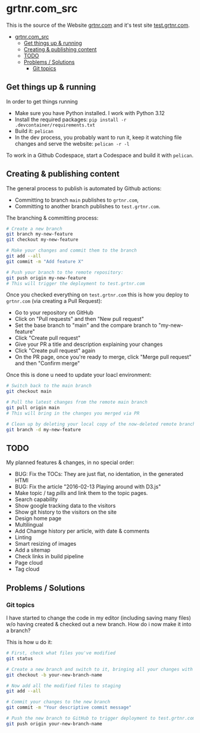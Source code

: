 # grtnr.com_src

This is the source of the Website [grtnr.com](https://grtnr.com) and it's test site [test.grtnr.com](https://test.grtnr.com).

- [grtnr.com\_src](#grtnrcom_src)
  - [Get things up \& running](#get-things-up--running)
  - [Creating \& publishing content](#creating--publishing-content)
  - [TODO](#todo)
  - [Problems / Solutions](#problems--solutions)
    - [Git topics](#git-topics)

## Get things up & running

In order to get things running

- Make sure you have Python installed. I work with Python 3.12
- Install the required packages: `pip install -r .devcontainer/requirements.txt`
- Build it: `pelican`
- In the dev process, you probably want to run it, keep it watching file changes and serve the website: `pelican -r -l`

To work in a Github Codespace, start a Codespace and build it with `pelican`.

## Creating & publishing content

The general process to publish is automated by Github actions:

- Committing to branch `main` publishes to `grtnr.com`,
- Committing to another branch publishes to `test.grtnr.com`.

The branching & committing process:

```bash
# Create a new branch
git branch my-new-feature
git checkout my-new-feature

# Make your changes and commit them to the branch
git add --all
git commit -m "Add feature X"

# Push your branch to the remote repository:
git push origin my-new-feature
# This will trigger the deployment to test.grtnr.com
```

Once you checked everything on `test.grtnr.com` this is how you deploy to `grtnr.com` (via creating a Pull Request):

- Go to your repository on GitHub
- Click on "Pull requests" and then "New pull request"
- Set the base branch to "main" and the compare branch to "my-new-feature"
- Click "Create pull request"
- Give your PR a title and description explaining your changes
- Click "Create pull request" again
- On the PR page, once you're ready to merge, click "Merge pull request" and then "Confirm merge"

Once this is done u need to update your loacl environment:

```bash
# Switch back to the main branch
git checkout main

# Pull the latest changes from the remote main branch
git pull origin main
# This will bring in the changes you merged via PR

# Clean up by deleting your local copy of the now-deleted remote branch
git branch -d my-new-feature
```

## TODO

My planned features & changes, in no special order:

- BUG: Fix the TOCs: They are just flat, no identation, in the generated HTMl
- BUG: Fix the article "2016-02-13 Playing around with D3.js"
- Make topic / tag _pills_ and link them to the topic pages.
- Search capability
- Show google tracking data to the visitors
- Show git history to the visitors on the site
- Design home page
- Multilingual
- Add Chamge history per article, with date & comments
- Linting
- Smart resizing of images
- Add a sitemap
- Check links in build pipeline
- Page cloud
- Tag cloud

## Problems / Solutions

### Git topics

I have started to change the code in my editor (including saving many files) w/o having created & checked out a new branch. How do i now make it into a branch?

This is how u do it:

```bash
# First, check what files you've modified
git status

# Create a new branch and switch to it, bringing all your changes with you
git checkout -b your-new-branch-name

# Now add all the modified files to staging
git add --all

# Commit your changes to the new branch
git commit -m "Your descriptive commit message"

# Push the new branch to GitHub to trigger deployment to test.grtnr.com
git push origin your-new-branch-name
```

